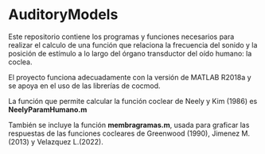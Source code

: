 # AuditoryModels

Este repositorio contiene los programas y funciones necesarios para realizar el calculo de una función que relaciona la frecuencia del sonido y la posición de estímulo a lo largo del órgano transductor del oído humano: la coclea.

El proyecto funciona adecuadamente con la versión de MATLAB R2018a y se apoya en el uso de las librerías de cocmod.

La función que permite calcular la función coclear de Neely y Kim (1986) es **NeelyParamHumano.m**

También se incluye la función **membragramas.m**, usada para graficar las respuestas de las funciones cocleares de Greenwood (1990), Jimenez M. (2013) y Velazquez L.(2022).

